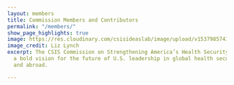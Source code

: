 ```yaml
---
layout: members
title: Commission Members and Contributors
permalink: "/members/"
show_page_highlights: true
image: https://res.cloudinary.com/csisideaslab/image/upload/v1537985741/health-commission/About-Header.jpg
image_credit: Liz Lynch
excerpt: The CSIS Commission on Strengthening America’s Health Security aims to chart
  a bold vision for the future of U.S. leadership in global health security, at home
  and abroad.

---
```

